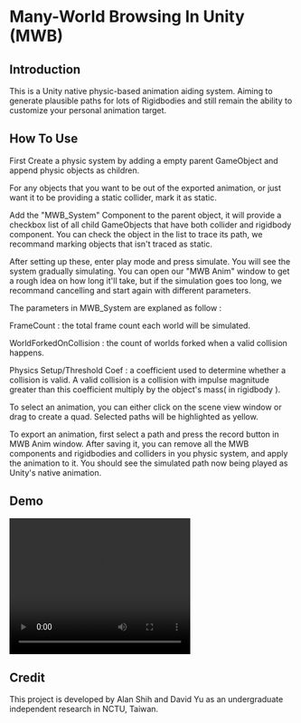 # Many-World Browsing In Unity (MWB)

## Introduction
This is a Unity native physic-based animation aiding system. Aiming to generate plausible paths for lots of Rigidbodies and still remain the ability to customize your personal animation target.

## How To Use
First Create a physic system by adding a empty parent GameObject and append physic objects as children. 

For any objects that you want to be out of the exported animation, or just want it to be providing a static collider, mark it as static.

Add the "MWB_System" Component to the parent object, it will provide a checkbox list of all child GameObjects that have both collider and rigidbody component. You can check the object in the list to trace its path, we recommand marking objects that isn't traced as static.

After setting up these, enter play mode and press simulate. You will see the system gradually simulating. You can open our "MWB Anim" window to get a rough idea on how long it'll take, but if the simulation goes too long, we recommand cancelling and start again with different parameters.

The parameters in MWB_System are explaned as follow :

FrameCount : the total frame count each world will be simulated.

WorldForkedOnCollision : the count of worlds forked when a valid collision happens.

Physics Setup/Threshold Coef : a coefficient used to determine whether a collision is valid. A valid collision is a collision with impulse magnitude greater than this coefficient multiply by the object's mass( in rigidbody ).

To select an animation, you can either click on the scene view window or drag to create a quad. Selected paths will be highlighted as yellow.

To export an animation, first select a path and press the record button in MWB Anim window. After saving it, you can remove all the MWB components and rigidbodies and colliders in you physic system, and apply the animation to it. You should see the simulated path now being played as Unity's native animation.

## Demo

<video width="320" height="240" controls>
  <source src="DemoVideo/Demo.mp4" type="video/mp4">
</video>

## Credit

This project is developed by Alan Shih and David Yu as an undergraduate independent research in NCTU, Taiwan.